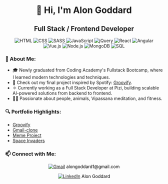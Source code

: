 <h1 align="center">👋 Hi, I'm Alon Goddard</h1>
<h2 align="center">Full Stack / Frontend Developer</h2>

<p align="center">
  <img src="https://img.icons8.com/color/48/000000/html-5.png" alt="HTML"/>
  <img src="https://img.icons8.com/color/48/000000/css3.png" alt="CSS"/>
  <img src="https://img.icons8.com/color/48/000000/sass.png" alt="SASS"/>
  <img src="https://img.icons8.com/color/48/000000/javascript.png" alt="JavaScript"/>
  <img src="https://img.icons8.com/ios-filled/50/4a90e2/jquery.png" alt="jQuery"/>
  <img src="https://img.icons8.com/plasticine/48/000000/react.png" alt="React"/>
  <img src="https://img.icons8.com/color/48/000000/angularjs.png" alt="Angular"/>
  <img src="https://img.icons8.com/color/48/000000/vue-js.png" alt="Vue.js"/>
  <img src="https://img.icons8.com/color/48/000000/nodejs.png" alt="Node.js"/>
<!--   <img src="https://img.icons8.com/officel/48/000000/php-logo.png" alt="PHP"/> -->
  <img src="https://img.icons8.com/color/48/000000/mongodb.png" alt="MongoDB"/>
  <img src="https://img.icons8.com/color/48/000000/sql.png" alt="SQL"/>
</p>

### 🌟 About Me:
- 🎓 Newly graduated from Coding Academy's Fullstack Bootcamp, where I learned modern technologies and techniques.
- 🔗 Check out my final project inspired by Spotify: [Groovify](url).
- ⚛ Currently working as a Full Stack Developer at Pizi, building scalable AI-powered solutions from backend to frontend.
- 🧘‍♂️ Passionate about people, animals, Vipassana meditation, and fitness.

### 🔍 Portfolio Highlights:
- [Groovify]()
- [Gmail-clone](https://alongod.github.io/Gmail-clone/)
- [Meme Project](https://alongod.github.io/Meme-generator/)
- [Space Invaders](https://alongod.github.io/Space-Invaders/)

### 📫 Connect with Me:
<p align="center">
  <a href="mailto:alongoddard1@gmail.com"><img src="https://img.icons8.com/color/48/000000/gmail.png" alt="Gmail"/></a> 
  <a href="mailto:alongoddard1@gmail.com" style="text-decoration: none; color: black;">alongoddard1@gmail.com</a>
</p>
<p align="center">
  <a href="https://www.linkedin.com/in/alon-goddard/"><img src="https://img.icons8.com/fluent/48/000000/linkedin.png" alt="LinkedIn"/></a>
  <a href="https://www.linkedin.com/in/alon-goddard/" style="text-decoration: none; color: black;">Alon Goddard</a>
</p>
